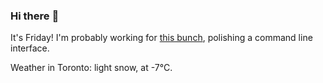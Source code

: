 ### Hi there :wave:

It's Friday! I'm probably working for [this bunch](https://github.com/kohofinancial), polishing a command line interface.

Weather in Toronto: light snow, at -7°C.
